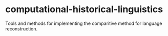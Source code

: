 # computational-historical-linguistics
Tools and methods for implementing the comparitive method for language reconstruction.
